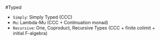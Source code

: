 #Typed

- `Simply`: Simply Typed (CCC)
- `Mu`: Lambda-Mu (CCC + Continuation monad)
- `Recursive`: One, Coproduct, Recursive Types (CCC + finite colimit + initial F-algebra)
